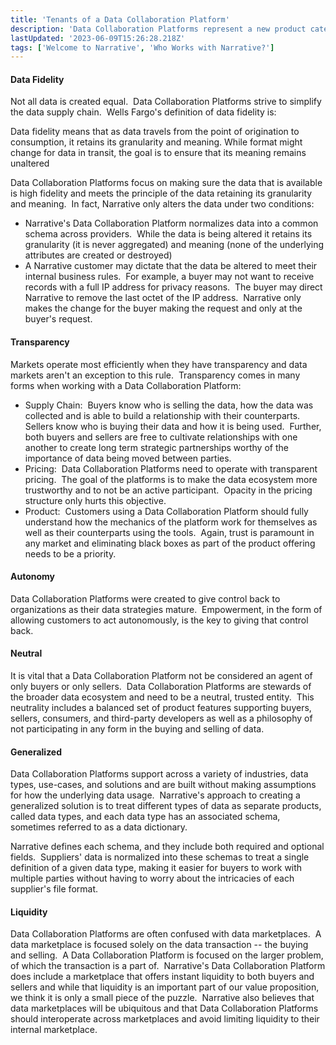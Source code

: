 ```yaml
---
title: 'Tenants of a Data Collaboration Platform'
description: 'Data Collaboration Platforms represent a new product category. Membership to that category requires that the product follow certain essential tenants.'
lastUpdated: '2023-06-09T15:26:28.218Z'
tags: ['Welcome to Narrative', 'Who Works with Narrative?']
---
```

#### Data Fidelity

Not all data is created equal.  Data Collaboration Platforms strive to simplify the data supply chain.  Wells Fargo's definition of data fidelity is:

Data fidelity means that as data travels from the point of origination to consumption, it retains its granularity and meaning. While format might change for data in transit, the goal is to ensure that its meaning remains unaltered

Data Collaboration Platforms focus on making sure the data that is available is high fidelity and meets the principle of the data retaining its granularity and meaning.  In fact, Narrative only alters the data under two conditions:

* Narrative's Data Collaboration Platform normalizes data into a common schema across providers.  While the data is being altered it retains its granularity (it is never aggregated) and meaning (none of the underlying attributes are created or destroyed)
* A Narrative customer may dictate that the data be altered to meet their internal business rules.  For example, a buyer may not want to receive records with a full IP address for privacy reasons.  The buyer may direct Narrative to remove the last octet of the IP address.  Narrative only makes the change for the buyer making the request and only at the buyer's request.

#### Transparency

Markets operate most efficiently when they have transparency and data markets aren't an exception to this rule.  Transparency comes in many forms when working with a Data Collaboration Platform:

* Supply Chain:  Buyers know who is selling the data, how the data was collected and is able to build a relationship with their counterparts.  Sellers know who is buying their data and how it is being used.  Further, both buyers and sellers are free to cultivate relationships with one another to create long term strategic partnerships worthy of the importance of data being moved between parties.
* Pricing:  Data Collaboration Platforms need to operate with transparent pricing.  The goal of the platforms is to make the data ecosystem more trustworthy and to not be an active participant.  Opacity in the pricing structure only hurts this objective.
* Product:  Customers using a Data Collaboration Platform should fully understand how the mechanics of the platform work for themselves as well as their counterparts using the tools.  Again, trust is paramount in any market and eliminating black boxes as part of the product offering needs to be a priority.

#### Autonomy

Data Collaboration Platforms were created to give control back to organizations as their data strategies mature.  Empowerment, in the form of allowing customers to act autonomously, is the key to giving that control back.

#### Neutral

It is vital that a Data Collaboration Platform not be considered an agent of only buyers or only sellers.  Data Collaboration Platforms are stewards of the broader data ecosystem and need to be a neutral, trusted entity.  This neutrality includes a balanced set of product features supporting buyers, sellers, consumers, and third-party developers as well as a philosophy of not participating in any form in the buying and selling of data.

#### Generalized  

Data Collaboration Platforms support across a variety of industries, data types, use-cases, and solutions and are built without making assumptions for how the underlying data usage.  Narrative's approach to creating a generalized solution is to treat different types of data as separate products, called data types, and each data type has an associated schema, sometimes referred to as a data dictionary.

Narrative defines each schema, and they include both required and optional fields.  Suppliers' data is normalized into these schemas to treat a single definition of a given data type, making it easier for buyers to work with multiple parties without having to worry about the intricacies of each supplier's file format.

#### Liquidity

Data Collaboration Platforms are often confused with data marketplaces.  A data marketplace is focused solely on the data transaction -- the buying and selling.  A Data Collaboration Platform is focused on the larger problem, of which the transaction is a part of.  Narrative's Data Collaboration Platform does include a marketplace that offers instant liquidity to both buyers and sellers and while that liquidity is an important part of our value proposition, we think it is only a small piece of the puzzle.  Narrative also believes that data marketplaces will be ubiquitous and that Data Collaboration Platforms should interoperate across marketplaces and avoid limiting liquidity to their internal marketplace.
